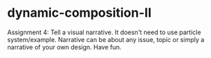 # dynamic-composition-II
Assignment 4: Tell a visual narrative. It doesn't need to use particle system/example. Narrative can be about any issue, topic or simply a narrative of your own design. Have fun.
